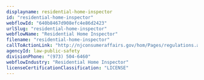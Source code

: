 ```yaml
---
displayname: residential-home-inspector
id: "residential-home-inspector"
webflowId: "640b8467d908efc4e86d2423"
urlSlug: "residential-home-inspector"
webflowName: "Residential Home Inspector"
filename: "residential-home-inspector"
callToActionLink: "http://njconsumeraffairs.gov/hom/Pages/regulations.aspx"
agencyId: law-public-safety
divisionPhone: "(973) 504-6460"
webflowIndustry: "Residential Home Inspector"
licenseCertificationClassification: "LICENSE"
---
```

